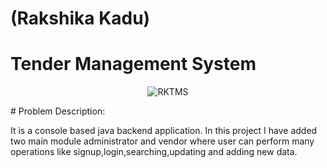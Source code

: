 # (Rakshika Kadu)
# Tender Management System
<p align="center">

  <img src="https://user-images.githubusercontent.com/105484277/210182201-8d321405-f723-46b2-93cd-b0f160933124.png" alt="RKTMS" />
</p>
# Problem Description:
<p>It is a console based java backend application. In this project I have added two main module administrator and vendor where user can perform many operations like signup,login,searching,updating and adding new data.</p>
